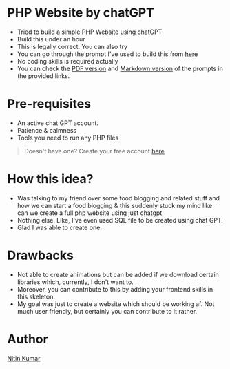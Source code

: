 # PHP Website by chatGPT

- Tried to build a simple PHP Website using chatGPT  
- Build this under an hour  
- This is legally correct. You can also try  
- You can go through the prompt I've used to build this from [here](https://chat.openai.com/share/d7e77175-328d-42a0-8df0-1a1df1aeb769)  
- No coding skills is required actually  
- You can check the [PDF version](/promptFiles/howToBuildASimplePHPWebsiteUsingChatGPTWithoutCodingKnowledge.pdf) and [Markdown version](/promptFiles/promptFiles/README.MD) of the prompts in the provided links.  


# Pre-requisites

- An active chat GPT account.
- Patience & calmness
- Tools you need to run any PHP files

> Doesn't have one? Create your free account [here](https://auth0.openai.com/u/signup/)  


# How this idea?

- Was talking to my friend over some food blogging and related stuff and how we can start a food blogging & this suddenly stuck my mind like can we create a full php website using just chatgpt.  
- Nothing else. Like, I've even used SQL file to be created using chat GPT.  
- Glad I was able to create one.  


# Drawbacks

- Not able to create animations but can be added if we download certain libraries which, currently, I don't want to.  
- Moreover, you can contribute to this by adding your frontend skills in this skeleton.  
- My goal was just to create a website which should be working af. Not much user friendly, but certainly you can contribute to it rather.  


# Author

[Nitin Kumar](https://nitinkr.me/)  

